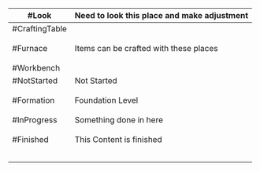 
| #Look<br>                                                          | Need to look this place and make adjustment                                                       |
| ------------------------------------------------------------------ | ------------------------------------------------------------------------------------------------- |
| #CraftingTable<br><br>#Furnace<br><br>#Workbench                   | Items can be crafted with these places                                                            |
| #NotStarted<br><br>#Formation <br><br>#InProgress<br><br>#Finished | Not Started<br><br>Foundation Level<br><br>Something done in here<br><br>This Content is finished |
| <br>                                                               |                                                                                                   |
|                                                                    |                                                                                                   |
